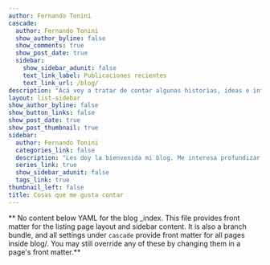 ```yaml
---
author: Fernando Tonini
cascade:
  author: Fernando Tonini
  show_author_byline: false
  show_comments: true
  show_post_date: true
  sidebar:
    show_sidebar_adunit: false
    text_link_label: Publicaciones recientes
    text_link_url: /blog/
description: "Acá voy a tratar de contar algunas historias, ideas e información sobre lo que hago como investigador."
layout: list-sidebar
show_author_byline: false
show_button_links: false
show_post_date: true
show_post_thumbnail: true
sidebar:
  author: Fernando Tonini
  categories_link: false
  description: "Les doy la bienvenida mi blog. Me interesa profundizar sobre temáticas relacionadas a la psicología. Básicamente voy a hablar sobre temas que me interesen o sobre los que me encuentre trabajando."
  series_link: true
  show_sidebar_adunit: false
  tags_link: true
thumbnail_left: false
title: Cosas que me gusta contar
---
```


** No content below YAML for the blog _index. This file provides front matter for the listing page layout and sidebar content. It is also a branch bundle, and all settings under `cascade` provide front matter for all pages inside blog/. You may still override any of these by changing them in a page's front matter.**
